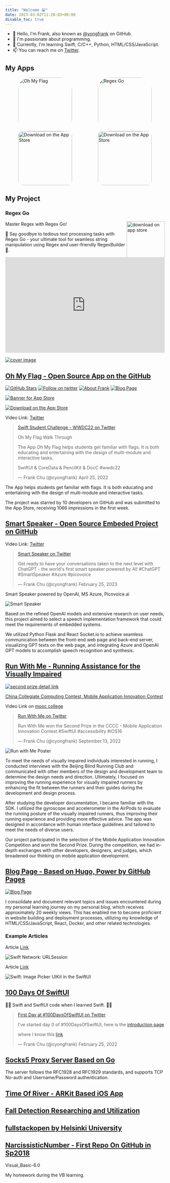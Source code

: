 ```yaml
---
title: "Welcome 😀"
date: 2023-03-02T11:20:03+08:00
disable_toc: true
---
```


<!-- https://github.com/DavidAnson/markdownlint -->
<!-- markdownlint-disable MD033 -->

<!-- <head>
<link rel="stylesheet" href="https://cdn.jsdelivr.net/npm/@mdi/font@7.1.96/css/materialdesignicons.min.css">
</head>

<span class="mdi mdi-linkedin"></span> -->

<!-- <head>
<link rel="stylesheet" href="https://cdn.jsdelivr.net/npm/@mdi/font@7.1.96/css/materialdesignicons.min.css">
</head>

<span class="mdi mdi-linkedin"></span> -->

- 👋 Hello, I'm Frank, also known as [@yongfrank](https://github.com/) on GitHub.
- 👀 I'm passionate about programming.
- 🌱 Currently, I'm learning Swift, C/C++, Python, HTML/CSS/JavaScript.
- 📫 You can reach me on [Twitter](https://twitter.com/cyongfrank).

## My Apps

<div style="
  display: flex;
  flex-wrap: wrap;
  justify-content: space-around;
">

<div>
  <a href="https://apps.apple.com/us/app/oh-my-flag/id6446227923?itscg=30200&amp;itsct=apps_box_appicon">
    <img src="https://is5-ssl.mzstatic.com/image/thumb/Purple126/v4/f2/12/9e/f2129e7f-aeac-1954-74e0-e09d3fe5da0b/AppIcon-1x_U007emarketing-0-7-0-85-220.png/540x540bb.jpg" alt="Oh My Flag" style="width: 170px; height: 170px; border-radius: 22%;">
  </a>
  <br>
  <a href="https://apps.apple.com/us/app/oh-my-flag/id6446227923?itsct=apps_box_badge&amp;itscg=30200" style="display: inline-block; overflow: hidden; border-radius: 13px; width: 170px"><img src="https://tools.applemediaservices.com/api/badges/download-on-the-app-store/black/en-us?size=250x83&amp;releaseDate=1678665600" alt="Download on the App Store" style="width: 170px"></a>
</div>

<div>
  <a href="https://apps.apple.com/us/app/regex-go/id6447801504?itscg=30200&amp;itsct=apps_box_appicon">
    <img src="https://is3-ssl.mzstatic.com/image/thumb/Purple116/v4/cf/70/62/cf7062c6-2791-3d58-98f6-b74434e0b624/AppIcon-1x_U007epad-85-220.png/540x540bb.jpg" alt="Regex Go" style="width: 170px; height: 170px; border-radius: 22%;">
  </a>
  <br>
  <a href="https://apps.apple.com/us/app/regex-go/id6447801504?itsct=apps_box_badge&amp;itscg=30200" style="display: inline-block; overflow: hidden; border-radius: 13px; width: 170px">
    <img src="https://tools.applemediaservices.com/api/badges/download-on-the-app-store/black/en-us?size=250x83&amp;releaseDate=1682294400" alt="Download on the App Store" style="width: 170px">
  </a>
</div>

</div>

## My Project

### Regex Go

<a href="https://apps.apple.com/app/regex-go/id6447801504" >
    <img src="/regex-go/images/download-on-the-app-store.svg" alt="download on app store" align="right" width="120px">
</a>

Master Regex with Regex Go!

🤗 Say goodbye to tedious text processing tasks with Regex Go - your ultimate tool for seamless string manipulation using Regex and user-friendly RegexBuilder 🤩.

<div style="position: relative; padding: 30% 45%;">
    <iframe style="position: absolute; width: 100%; height: 100%; left: 0; top: 0;" src="https://www.youtube.com/embed/nNWsuZMPHtk" title="YouTube video player" frameborder="0" allow="accelerometer; autoplay; clipboard-write; encrypted-media; gyroscope; picture-in-picture; web-share" allowfullscreen></iframe>
</div>

[![cover image](/regex-go/cover.jpg)](https://apps.apple.com/app/regex-go/id6447801504)

## [Oh My Flag - Open Source App on the GitHub](https://github.com/yongfrank/OhMyFlag-WWDC22)

[![GitHub Stars](https://img.shields.io/github/stars/yongfrank/OhMyFlag-WWDC22.svg?style=social)](https://github.com/yongfrank/OhMyFlag-WWDC22)
[![Follow on twitter](https://img.shields.io/twitter/follow/cyongfrank)](https://twitter.com/intent/follow?screen_name=cyongfrank)
[![About Frank](https://img.shields.io/badge/Find_More_Project-yongfrank.github.io/about-9ef)](https://yongfrank.github.io/about)
[![Blog Page](https://img.shields.io/badge/Blog_Page-yongfrank.github.io-success)](https://yongfrank.github.io/)
<!-- [![Banner for App Store](https://github.com/yongfrank/OhMyFlag-WWDC22/blob/main/resources/banner.jpeg?raw=true)](https://apps.apple.com/app/oh-my-flag/id6446227923) -->
[![Banner for App Store](https://github.com/yongfrank/OhMyFlag-WWDC22/blob/main/resources/Metatag.jpeg?raw=true)](https://apps.apple.com/app/oh-my-flag/id6446227923)

[![Download on the App Store](/img/download-on-the-app-store.svg)](https://apps.apple.com/app/oh-my-flag/id6446227923)

Video Link: [Twitter](https://twitter.com/cyongfrank/status/1518663840463872000?s=20)

> [Swift Student Challenge - WWDC22 on Twitter](https://twitter.com/cyongfrank/status/1518663840463872000)
>
> Oh My Flag Walk Through
>
> The App Oh My Flag helps students get familiar with flags. It is both educating and entertaining with the design of multi-module and interactive tasks.
>
> SwiftUI & CoreData & PencilKit & DocC #wwdc22
>
> — Frank Chu (@cyongfrank) April 25, 2022

The App helps students get familiar with flags. It is both educating and entertaining with the design of multi-module and interactive tasks.

The project was starred by 10 developers on GitHub and was submitted to the App Store, receiving 1066 impressions in the first week.

## [Smart Speaker - Open Source Embeded Project on GitHub](https://github.com/yongfrank/SmartSpeaker)

Video Link: [Twitter](https://twitter.com/i/status/1629315971977719808)

> [Smart Speaker on Twitter](https://twitter.com/i/status/1629315971977719808)
>
> Get ready to have your conversations taken to the next level with ChatGPT - the world's first smart speaker powered by AI! #ChatGPT #SmartSpeaker #Azure #picovoice
>
> — Frank Chu (@cyongfrank) February 25, 2023

Smart Speaker powered by OpenAI, MS Azure, Picovoice.ai

![Smart Speaker](https://github.com/yongfrank/SmartSpeaker/raw/master/resources/screenshot.png?raw=true)

Based on the refined OpenAI models and extensive research on user needs, this project aimed to select a speech implementation framework that could meet the requirements of embedded systems.

We utilized Python Flask and React Socket.io to achieve seamless communication between the front-end web page and back-end server, visualizing GPT texts on the web page, and integrating Azure and OpenAI GPT models to accomplish speech recognition and synthesis.

## [Run With Me - Running Assistance for the Visually Impaired](https://github.com/yongfrank/RunWithMe)

[![second prize detail link](https://img.shields.io/badge/CCCC_MAIC-Second_Prize-lightgrey)](https://cc.moocollege.com/#/share/?mdPoolId=3d7e81111cd476c7c49a386fc9659550)

[China Collegiate Computing Contest, Mobile Application Innovation Contest](http://www.appcontest.net/)

Video Link on [mooc college](https://oss.moocollege.com/12703/works/10225287/Bq7HIWaa_1662601039228.mp4)

> [Run With Me on Twitter](https://twitter.com/cyongfrank/status/1569682341408407555)
>
> Run With Me won the Second Prize in the CCCC - Mobile Application Innovation Contest.#SwiftUI #accessibility #iOS16
>
> — Frank Chu (@cyongfrank) September 13, 2022

![Run with Me Poster](https://github.com/yongfrank/RunWithMe/raw/firebase-development/RunWithMePoster_en_revised.jpeg)

To meet the needs of visually impaired individuals interested in running, I conducted interviews with the Beijing Blind Running Club and communicated with other members of the design and development team to determine the design needs and direction. Ultimately, I focused on improving the running experience for visually impaired runners by enhancing the fit between the runners and their guides during the development and design process.

After studying the developer documentation, I became familiar with the SDK. I utilized the gyroscope and accelerometer in the AirPods to evaluate the running posture of the visually impaired runners, thus improving their running experience and providing more effective advice. The app was designed in accordance with human interface guidelines and tailored to meet the needs of diverse users.

Our project participated in the selection of the Mobile Application Innovation Competition and won the Second Prize. During the competition, we had in-depth exchanges with other developers, designers, and judges, which broadened our thinking on mobile application development.

## [Blog Page - Based on Hugo, Power by GitHub Pages](https://yongfrank.github.io)

[![Blog Page](https://img.shields.io/badge/Blog_Page-yongfrank.github.io-success)](https://yongfrank.github.io/)

I consolidate and document relevant topics and issues encountered during my personal learning journey on my personal blog, which receives approximately 20 weekly views. This has enabled me to become proficient in website building and deployment processes, utilizing my knowledge of HTML/CSS/JavaScript, React, Docker, and other related technologies.

### Example Articles

Article [Link](https://yongfrank.github.io/posts/2022-09-23-swift-network/)

![Swift Network: URLSession](https://github.com/yongfrank/blog/blob/main/static/metadata_img/2022-09-23-swift-network.png?raw=true)

Article [Link](https://yongfrank.github.io/posts/2022-09-28-swift-image-picker-and-uiviewcontroller/)

![Swift: Image Picker UIKit in the SwiftUI](https://github.com/yongfrank/blog/blob/main/static/metadata_img/2022-09-28-swift-image-picker.png?raw=true)

## [100 Days Of SwiftUI](https://github.com/yongfrank/100DaysOfSwiftUI)

👨‍💻 Swift and SwiftUI code when I learned Swift. 🧑‍💻

> [First Day at #100DaysOfSwiftUI on Twitter](https://twitter.com/cyongfrank/status/1497127695016075265?s=20)
>
> I’ve started day 0 of #100DaysOfSwiftUI, here is the [introduction page](https://www.hackingwithswift.com/100/swiftui)
>
> where I know this [link](https://t.co/TQ48c2ag1s)
>
> — Frank Chu (@cyongfrank) February 25, 2022

## [Socks5 Proxy Server Based on Go](https://github.com/yongfrank/go-socks5)

The server follows the RFC1928 and RFC1929 standards, and supports TCP No-auth and Username/Password authentication.

## [Time Of River - ARKit Based iOS App](https://github.com/yongfrank/TimeOfRiver)

## [Fall Detection Researching and Utilization](https://github.com/yongfrank/FallDetection)

## [fullstackopen by Helsinki University](https://github.com/yongfrank/fullstackopen)

## [NarcissisticNumber - First Repo On GitHub in Sp2018](https://github.com/yongfrank/NarcissisticNumber)

Visual_Basic-6.0

My homework during the VB learning.
